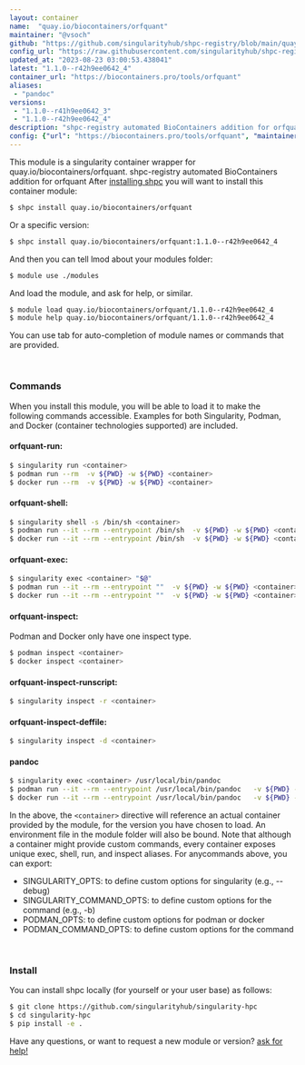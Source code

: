 ```yaml
---
layout: container
name:  "quay.io/biocontainers/orfquant"
maintainer: "@vsoch"
github: "https://github.com/singularityhub/shpc-registry/blob/main/quay.io/biocontainers/orfquant/container.yaml"
config_url: "https://raw.githubusercontent.com/singularityhub/shpc-registry/main/quay.io/biocontainers/orfquant/container.yaml"
updated_at: "2023-08-23 03:00:53.438041"
latest: "1.1.0--r42h9ee0642_4"
container_url: "https://biocontainers.pro/tools/orfquant"
aliases:
 - "pandoc"
versions:
 - "1.1.0--r41h9ee0642_3"
 - "1.1.0--r42h9ee0642_4"
description: "shpc-registry automated BioContainers addition for orfquant"
config: {"url": "https://biocontainers.pro/tools/orfquant", "maintainer": "@vsoch", "description": "shpc-registry automated BioContainers addition for orfquant", "latest": {"1.1.0--r42h9ee0642_4": "sha256:351e60756e3c673266eb64251d10b238b063ce9a33ba5a463c8a554435d46475"}, "tags": {"1.1.0--r41h9ee0642_3": "sha256:7b4caab52c120bceb43065a9295adb12d376c509ece94af87a46bfbc4a17c74f", "1.1.0--r42h9ee0642_4": "sha256:351e60756e3c673266eb64251d10b238b063ce9a33ba5a463c8a554435d46475"}, "docker": "quay.io/biocontainers/orfquant", "aliases": {"pandoc": "/usr/local/bin/pandoc"}}
---
```


This module is a singularity container wrapper for quay.io/biocontainers/orfquant.
shpc-registry automated BioContainers addition for orfquant
After [installing shpc](#install) you will want to install this container module:


```bash
$ shpc install quay.io/biocontainers/orfquant
```

Or a specific version:

```bash
$ shpc install quay.io/biocontainers/orfquant:1.1.0--r42h9ee0642_4
```

And then you can tell lmod about your modules folder:

```bash
$ module use ./modules
```

And load the module, and ask for help, or similar.

```bash
$ module load quay.io/biocontainers/orfquant/1.1.0--r42h9ee0642_4
$ module help quay.io/biocontainers/orfquant/1.1.0--r42h9ee0642_4
```

You can use tab for auto-completion of module names or commands that are provided.

<br>

### Commands

When you install this module, you will be able to load it to make the following commands accessible.
Examples for both Singularity, Podman, and Docker (container technologies supported) are included.

#### orfquant-run:

```bash
$ singularity run <container>
$ podman run --rm  -v ${PWD} -w ${PWD} <container>
$ docker run --rm  -v ${PWD} -w ${PWD} <container>
```

#### orfquant-shell:

```bash
$ singularity shell -s /bin/sh <container>
$ podman run --it --rm --entrypoint /bin/sh  -v ${PWD} -w ${PWD} <container>
$ docker run --it --rm --entrypoint /bin/sh  -v ${PWD} -w ${PWD} <container>
```

#### orfquant-exec:

```bash
$ singularity exec <container> "$@"
$ podman run --it --rm --entrypoint ""  -v ${PWD} -w ${PWD} <container> "$@"
$ docker run --it --rm --entrypoint ""  -v ${PWD} -w ${PWD} <container> "$@"
```

#### orfquant-inspect:

Podman and Docker only have one inspect type.

```bash
$ podman inspect <container>
$ docker inspect <container>
```

#### orfquant-inspect-runscript:

```bash
$ singularity inspect -r <container>
```

#### orfquant-inspect-deffile:

```bash
$ singularity inspect -d <container>
```


#### pandoc

```bash
$ singularity exec <container> /usr/local/bin/pandoc
$ podman run --it --rm --entrypoint /usr/local/bin/pandoc   -v ${PWD} -w ${PWD} <container> -c " $@"
$ docker run --it --rm --entrypoint /usr/local/bin/pandoc   -v ${PWD} -w ${PWD} <container> -c " $@"
```



In the above, the `<container>` directive will reference an actual container provided
by the module, for the version you have chosen to load. An environment file in the
module folder will also be bound. Note that although a container
might provide custom commands, every container exposes unique exec, shell, run, and
inspect aliases. For anycommands above, you can export:

 - SINGULARITY_OPTS: to define custom options for singularity (e.g., --debug)
 - SINGULARITY_COMMAND_OPTS: to define custom options for the command (e.g., -b)
 - PODMAN_OPTS: to define custom options for podman or docker
 - PODMAN_COMMAND_OPTS: to define custom options for the command

<br>

### Install

You can install shpc locally (for yourself or your user base) as follows:

```bash
$ git clone https://github.com/singularityhub/singularity-hpc
$ cd singularity-hpc
$ pip install -e .
```

Have any questions, or want to request a new module or version? [ask for help!](https://github.com/singularityhub/singularity-hpc/issues)